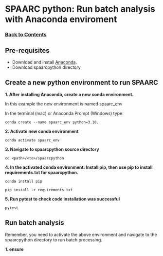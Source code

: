 # SPAARC python: Run batch analysis with Anaconda enviroment

### [Back to Contents](README.md)


## Pre-requisites 

- Download and install [Anaconda](https://www.anaconda.com/products/distribution).
- Download spaarcpython directory.


## Create a new python environment to run SPAARC

**1. After installing Anaconda, create a new conda environment.** 

In this example the new environment is named spaarc_env

In the terminal (mac) or Anaconda Prompt (Windows) type:  

```commandline
conda create --name spaarc_env python=3.10. 
```


**2. Activate new conda environment** 

```commandline
conda activate spaarc_env
```

**3. Navigate to spaarcpython source directory**

```commandline
cd <path>/<to>/spaarcpython
```


**4. In the **activated** conda environment:
Install pip, then use pip to install requirements.txt for spaarcpython.** 


```commandline
conda install pip       
```
```commandline
pip install -r requirements.txt
```

**5. Run pytest to check code installation was successful**
```commandline
pytest
```

## Run batch analysis 

Remember, you need to activate the above environment and navigate to the spaarcpython directory to run batch processing.

**1. ensure**














